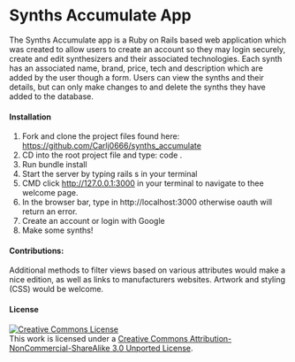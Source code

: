# Synths Accumulate App
The Synths Accumulate app is a Ruby on Rails based web application which was created to allow users to create an account so they may login securely, create and edit synthesizers and their associated technologies. Each synth has an associated name, brand, price, tech and description which are added by the user though a form. Users can view the synths and their details, but can only make changes to and delete the synths they have added to the database. 

#### Installation
1) Fork and clone the project files found here: https://github.com/Carlj0666/synths_accumulate
2) CD into the root project file and type: code .
3) Run bundle install
4) Start the server by typing rails s in your terminal
5) CMD click http://127.0.0.1:3000 in your terminal to navigate to thee welcome page.
6) In the browser bar, type in http://localhost:3000 otherwise oauth will return an error.
7) Create an account or login with Google
8) Make some synths!

#### Contributions:
Additional methods to filter views based on various attributes would make a nice edition, as well as links to manufacturers websites. Artwork and styling (CSS) would be welcome.

#### License

<a rel="license" href="http://creativecommons.org/licenses/by-nc-sa/3.0/"><img alt="Creative Commons License" style="border-width:0" src="https://i.creativecommons.org/l/by-nc-sa/3.0/88x31.png" /></a><br />This work is licensed under a <a rel="license" href="http://creativecommons.org/licenses/by-nc-sa/3.0/">Creative Commons Attribution-NonCommercial-ShareAlike 3.0 Unported License</a>.
